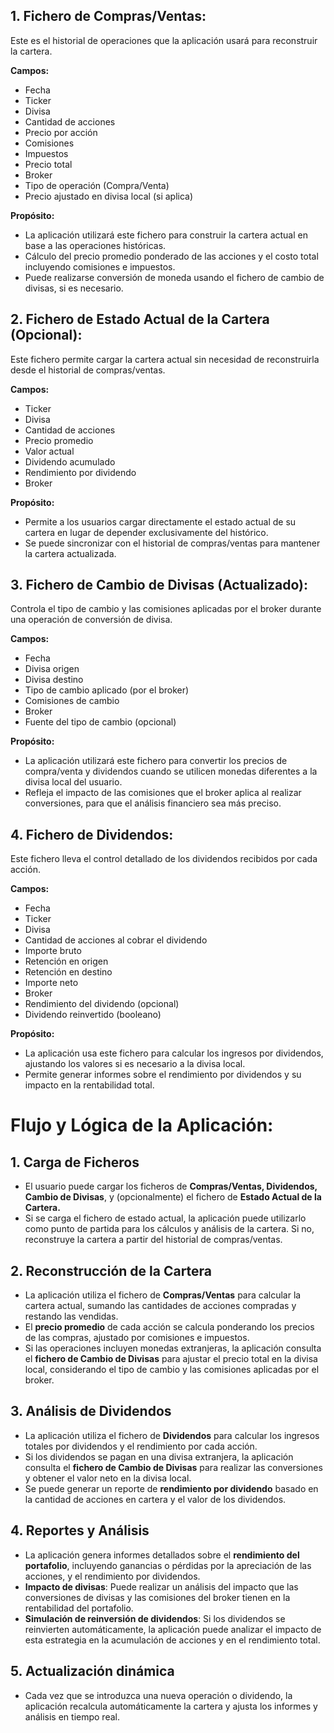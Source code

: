 ## 1. Fichero de Compras/Ventas:

Este es el historial de operaciones que la aplicación usará para reconstruir la cartera.

**Campos:**

- Fecha
- Ticker
- Divisa
- Cantidad de acciones
- Precio por acción
- Comisiones
- Impuestos
- Precio total
- Broker
- Tipo de operación (Compra/Venta)
- Precio ajustado en divisa local (si aplica)

**Propósito:**

- La aplicación utilizará este fichero para construir la cartera actual en base a las operaciones históricas.
- Cálculo del precio promedio ponderado de las acciones y el costo total incluyendo comisiones e impuestos.
- Puede realizarse conversión de moneda usando el fichero de cambio de divisas, si es necesario.

## 2. Fichero de Estado Actual de la Cartera (Opcional):

Este fichero permite cargar la cartera actual sin necesidad de reconstruirla desde el historial de compras/ventas.

**Campos:**

- Ticker
- Divisa
- Cantidad de acciones
- Precio promedio
- Valor actual
- Dividendo acumulado
- Rendimiento por dividendo
- Broker

**Propósito:**

- Permite a los usuarios cargar directamente el estado actual de su cartera en lugar de depender exclusivamente del histórico.
- Se puede sincronizar con el historial de compras/ventas para mantener la cartera actualizada.

## 3. Fichero de Cambio de Divisas (Actualizado):

Controla el tipo de cambio y las comisiones aplicadas por el broker durante una operación de conversión de divisa.

**Campos:**

- Fecha
- Divisa origen
- Divisa destino
- Tipo de cambio aplicado (por el broker)
- Comisiones de cambio
- Broker
- Fuente del tipo de cambio (opcional)

**Propósito:**

- La aplicación utilizará este fichero para convertir los precios de compra/venta y dividendos cuando se utilicen monedas diferentes a la divisa local del usuario.
- Refleja el impacto de las comisiones que el broker aplica al realizar conversiones, para que el análisis financiero sea más preciso.

## 4. Fichero de Dividendos:

Este fichero lleva el control detallado de los dividendos recibidos por cada acción.

**Campos:**

- Fecha
- Ticker
- Divisa
- Cantidad de acciones al cobrar el dividendo
- Importe bruto
- Retención en origen
- Retención en destino
- Importe neto
- Broker
- Rendimiento del dividendo (opcional)
- Dividendo reinvertido (booleano)

**Propósito:**

- La aplicación usa este fichero para calcular los ingresos por dividendos, ajustando los valores si es necesario a la divisa local.
- Permite generar informes sobre el rendimiento por dividendos y su impacto en la rentabilidad total.

# **Flujo y Lógica de la Aplicación:**

## 1. Carga de Ficheros

- El usuario puede cargar los ficheros de **Compras/Ventas, Dividendos, Cambio de Divisas**, y (opcionalmente) el fichero de **Estado Actual de la Cartera.**
- Si se carga el fichero de estado actual, la aplicación puede utilizarlo como punto de partida para los cálculos y análisis de la cartera. Si no, reconstruye la cartera a partir del historial de compras/ventas.

## 2. Reconstrucción de la Cartera

- La aplicación utiliza el fichero de **Compras/Ventas** para calcular la cartera actual, sumando las cantidades de acciones compradas y restando las vendidas.
- El **precio promedio** de cada acción se calcula ponderando los precios de las compras, ajustado por comisiones e impuestos.
- Si las operaciones incluyen monedas extranjeras, la aplicación consulta el **fichero de Cambio de Divisas** para ajustar el precio total en la divisa local, considerando el tipo de cambio y las comisiones aplicadas por el broker.

## 3. Análisis de Dividendos

- La aplicación utiliza el fichero de **Dividendos** para calcular los ingresos totales por dividendos y el rendimiento por cada acción.
- Si los dividendos se pagan en una divisa extranjera, la aplicación consulta el **fichero de Cambio de Divisas** para realizar las conversiones y obtener el valor neto en la divisa local.
- Se puede generar un reporte de **rendimiento por dividendo** basado en la cantidad de acciones en cartera y el valor de los dividendos.

## 4. Reportes y Análisis

- La aplicación genera informes detallados sobre el **rendimiento del portafolio**, incluyendo ganancias o pérdidas por la apreciación de las acciones, y el rendimiento por dividendos.
- **Impacto de divisas**: Puede realizar un análisis del impacto que las conversiones de divisas y las comisiones del broker tienen en la rentabilidad del portafolio.
- **Simulación de reinversión de dividendos**: Si los dividendos se reinvierten automáticamente, la aplicación puede analizar el impacto de esta estrategia en la acumulación de acciones y en el rendimiento total.

## 5. Actualización dinámica

- Cada vez que se introduzca una nueva operación o dividendo, la aplicación recalcula automáticamente la cartera y ajusta los informes y análisis en tiempo real.
